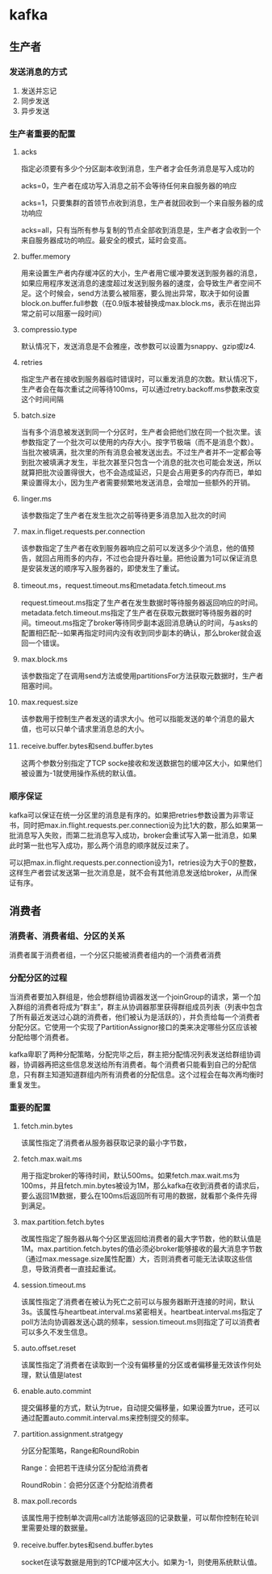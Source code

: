 # kafka #
## 生产者 ##
### 发送消息的方式

1. 发送并忘记
2. 同步发送
3. 异步发送

### 生产者重要的配置

1. acks

   指定必须要有多少个分区副本收到消息，生产者才会任务消息是写入成功的

   acks=0，生产者在成功写入消息之前不会等待任何来自服务器的响应

   acks=1，只要集群的首领节点收到消息，生产者就回收到一个来自服务器的成功响应

   acks=all，只有当所有参与复制的节点全部收到消息是，生产者才会收到一个来自服务器成功的响应。最安全的模式，延时会变高。

2. buffer.memory

   用来设置生产者内存缓冲区的大小，生产者用它缓冲要发送到服务器的消息，如果应用程序发送消息的速度超过发送到服务器的速度，会导致生产者空间不足。这个时候会，send方法要么被阻塞，要么抛出异常，取决于如何设置block.on.buffer.full参数（在0.9版本被替换成max.block.ms，表示在抛出异常之前可以阻塞一段时间）

3. compressio.type

   默认情况下，发送消息是不会雅座，改参数可以设置为snappy、gzip或lz4.

4. retries

   指定生产者在接收到服务器临时错误时，可以重发消息的次数。默认情况下，生产者会在每次重试之间等待100ms，可以通过retry.backoff.ms参数来改变这个时间间隔

5. batch.size

   当有多个消息被发送到同一个分区时，生产者会把他们放在同一个批次里。该参数指定了一个批次可以使用的内存大小。按字节极端（而不是消息个数）。当批次被填满，批次里的所有消息会被发送出去。不过生产者并不一定都会等到批次被填满才发生，半批次甚至只包含一个消息的批次也可能会发送，所以就算把批次设置得很大，也不会造成延迟，只是会占用更多的内存而已，单如果设置得太小，因为生产者需要频繁地发送消息，会增加一些额外的开销。

6. linger.ms

   该参数指定了生产者在发生批次之前等待更多消息加入批次的时间

7. max.in.fliget.requests.per.connection

   该参数指定了生产者在收到服务器响应之前可以发送多少个消息，他的值预告，就回占用雨多的内存，不过也会提升吞吐量。把他设置为1可以保证消息是安装发送的顺序写入服务器的，即使发生了重试。

8. timeout.ms，request.timeout.ms和metadata.fetch.timeout.ms

   request.timeout.ms指定了生产者在发生数据时等待服务器返回响应的时间。metadata.fetch.timeout.ms指定了生产者在获取元数据时等待服务器的时间。timeout.ms指定了broker等待同步副本返回消息确认的时间，与asks的配置相匹配--如果再指定时间内没有收到同步副本的确认，那么broker就会返回一个错误。

9. max.block.ms

   该参数指定了在调用send方法或使用partitionsFor方法获取元数据时，生产者阻塞时间。

10. max.request.size

    该参数用于控制生产者发送的请求大小。他可以指能发送的单个消息的最大值，也可以只单个请求里消息总的大小。

11. receive.buffer.bytes和send.buffer.bytes

    这两个参数分别指定了TCP socke接收和发送数据包的缓冲区大小，如果他们被设置为-1就使用操作系统的默认值。



### 顺序保证

kafka可以保证在统一分区里的消息是有序的。如果把retries参数设置为非零证书，同时把max.in.flight.requests.per.connection设为比1大的数，那么如果第一批消息写入失败，而第二批消息写入成功，broker会重试写入第一批消息，如果此时第一批也写入成功，那么两个消息的顺序就反过来了。

可以把max.in.flight.requests.per.connection设为1，retries设为大于0的整数，这样生产者尝试发送第一批次消息是，就不会有其他消息发送给broker，从而保证有序。

## 消费者

### 消费者、消费者组、分区的关系

消费者属于消费者组，一个分区只能被消费者组内的一个消费者消费

### 分配分区的过程

当消费者要加入群组是，他会想群组协调器发送一个joinGroup的请求，第一个加入群组的消费者将成为“群主”，群主从协调器那里获得群组成员列表（列表中包含了所有最近发送过心跳的消费者，他们被认为是活跃的），并负责给每一个消费者分配分区。它使用一个实现了PartitionAssignor接口的类来决定哪些分区应该被分配给哪个消费者。

kafka卑职了两种分配策略，分配完毕之后，群主把分配情况列表发送给群组协调器，协调器再把这些信息发送给所有消费者。每个消费者只能看到自己的分配信息，只有群主知道知道群组内所有消费者的分配信息。这个过程会在每次再均衡时重复发生。

### 重要的配置

1. fetch.min.bytes

   该属性指定了消费者从服务器获取记录的最小字节数，

2. fetch.max.wait.ms

   用于指定broker的等待时间，默认500ms。如果fetch.max.wait.ms为100ms，并且fetch.min.bytes被设为1M，那么kafka在收到消费者的请求后，要么返回1M数据，要么在100ms后返回所有可用的数据，就看那个条件先得到满足。

3. max.partition.fetch.bytes

   改属性指定了服务器从每个分区里返回给消费者的最大字节数，他的默认值是1M。max.partition.fetch.bytes的值必须必broker能够接收的最大消息字节数（通过max.message.size属性配置）大，否则消费者可能无法读取这些信息，导致消费者一直挂起重试。

4. session.timeout.ms

   该属性指定了消费者在被认为死亡之前可以与服务器断开连接的时间，默认3s。该属性与heartbeat.interval.ms紧密相关。heartbeat.interval.ms指定了poll方法向协调器发送心跳的频率，session.timeout.ms则指定了可以消费者可以多久不发生信息。

5. auto.offset.reset

   该属性指定了消费者在读取到一个没有偏移量的分区或者偏移量无效该作何处理，默认值是latest

6. enable.auto.commint

   提交偏移量的方式，默认为true，自动提交偏移量，如果设置为true，还可以通过配置auto.commit.interval.ms来控制提交的频率。

7. partition.assignment.stratgegy

   分区分配策略，Range和RoundRobin

   Range：会把若干连续分区分配给消费者

   RoundRobin：会把分区逐个分配给消费者

8. max.poll.records

   该属性用于控制单次调用call方法能够返回的记录数量，可以帮你控制在轮训里需要处理的数据量。

9. receive.buffer.bytes和send.buffer.bytes

   socket在读写数据是用到的TCP缓冲区大小。如果为-1，则使用系统默认值。

